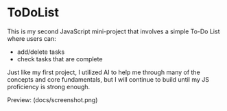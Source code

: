 # ToDoList

This is my second JavaScript mini-project that involves a simple To-Do List where users can:
* add/delete tasks 
* check tasks that are complete 


Just like my first project, I utilized AI to help me through many of the concepts and core fundamentals, but I will continue to build until my JS proficiency is strong enough.

Preview: 
(docs/screenshot.png)